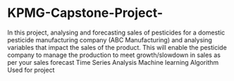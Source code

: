 # KPMG-Capstone-Project-
In this project, analysing and forecasting sales of pesticides for a domestic pesticide manufacturing company (ABC Manufacturing) and analysing variables that impact the sales of the product. This will enable the pesticide company to manage the production to meet growth/slowdown in sales as per your sales forecast Time Series Analysis Machine learning Algorithm Used for project
